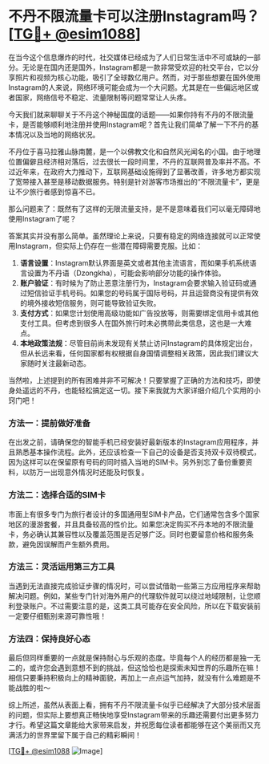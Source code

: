 # 不丹不限流量卡可以注册Instagram吗？[[TG💪+ @esim1088](https://t.me/s/esim1088)]

在当今这个信息爆炸的时代，社交媒体已经成为了人们日常生活中不可或缺的一部分。无论是在国内还是国外，Instagram都是一款非常受欢迎的社交平台，它以分享照片和视频为核心功能，吸引了全球数亿用户。然而，对于那些想要在国外使用Instagram的人来说，网络环境可能会成为一个大问题。尤其是在一些偏远地区或者国家，网络信号不稳定、流量限制等问题常常让人头疼。

今天我们就来聊聊关于不丹这个神秘国度的话题——如果你持有不丹的不限流量卡，是否能够顺利地注册并使用Instagram呢？首先让我们简单了解一下不丹的基本情况以及当地的网络状况。

不丹位于喜马拉雅山脉南麓，是一个以佛教文化和自然风光闻名的小国。由于地理位置偏僻且经济相对落后，过去很长一段时间里，不丹的互联网普及率并不高。不过近年来，在政府大力推动下，互联网基础设施得到了显著改善，许多地方都实现了宽带接入甚至是移动数据服务。特别是针对游客市场推出的“不限流量卡”，更是让不少旅行者感到惊喜不已。

那么问题来了：既然有了这样的无限流量支持，是不是意味着我们可以毫无障碍地使用Instagram了呢？

答案其实并没有那么简单。虽然理论上来说，只要有稳定的网络连接就可以正常使用Instagram，但实际上仍存在一些潜在障碍需要克服。比如：

1. **语言设置**：Instagram默认界面是英文或者其他主流语言，而如果手机系统语言设置为不丹语（Dzongkha），可能会影响部分功能的操作体验。
2. **账户验证**：有时候为了防止恶意注册行为，Instagram会要求输入验证码或通过短信验证手机号码。如果您的号码属于国际号码，并且运营商没有提供有效的境外接收短信服务，则可能导致验证失败。
3. **支付方式**：如果您计划使用高级功能如广告投放等，则需要绑定信用卡或其他支付工具。但考虑到很多人在国外旅行时未必携带此类信息，这也是一大难点。
4. **本地政策法规**：尽管目前尚未发现有关禁止访问Instagram的具体规定出台，但从长远来看，任何国家都有权根据自身国情调整相关政策，因此我们建议大家随时关注最新动态。

当然啦，上述提到的所有困难并非不可解决！只要掌握了正确的方法和技巧，即使身处遥远的不丹，也能轻松搞定这一切。接下来我就为大家详细介绍几个实用的小窍门吧！

### 方法一：提前做好准备
在出发之前，请确保您的智能手机已经安装好最新版本的Instagram应用程序，并且熟悉基本操作流程。此外，还应该检查一下自己的设备是否支持双卡双待模式，因为这样可以在保留原有号码的同时插入当地的SIM卡。另外别忘了备份重要资料，以防万一出现意外情况时还能及时恢复。

### 方法二：选择合适的SIM卡
市面上有很多专门为旅行者设计的多国通用型SIM卡产品，它们通常包含多个国家地区的漫游套餐，并且具备较高的性价比。如果您决定购买不丹本地的不限流量卡，务必确认其兼容性以及覆盖范围是否足够广泛。同时也要留意价格和服务条款，避免因误解而产生额外费用。

### 方法三：灵活运用第三方工具
当遇到无法直接完成验证步骤的情况时，可以尝试借助一些第三方应用程序来帮助解决问题。例如，某些专门针对海外用户的代理软件就可以绕过地域限制，让您顺利登录账户。不过需要注意的是，这类工具可能存在安全风险，所以在下载安装前一定要仔细甄别来源可靠性哦！

### 方法四：保持良好心态
最后但同样重要的一点就是保持耐心与乐观的态度。毕竟每个人的经历都是独一无二的，或许您会遇到意想不到的挑战，但这恰恰也是探索未知世界的乐趣所在嘛！相信只要秉持积极向上的精神面貌，再加上一点点运气加持，就没有什么难题是不能战胜的啦～

综上所述，虽然从表面上看，拥有不丹不限流量卡似乎已经解决了大部分技术层面的问题，但实际上要想真正畅快地享受Instagram带来的乐趣还需要付出更多努力才行。希望这篇文章能给大家带来启发，并祝愿每位读者都能够在这个美丽而又充满活力的世界里留下属于自己的精彩瞬间！

[[TG💪+ @esim1088](https://t.me/s/esim1088) ![Image](https://i.postimg.cc/4NQfJmqS/Snipaste-2025-05-13-00-14-12.png)]